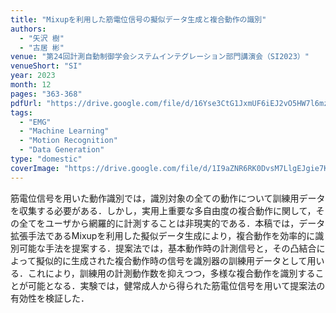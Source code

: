 ```yaml
---
title: "Mixupを利用した筋電位信号の擬似データ生成と複合動作の識別"
authors:
  - "矢沢 樹"
  - "古居 彬"
venue: "第24回計測自動制御学会システムインテグレーション部門講演会（SI2023）"
venueShort: "SI"
year: 2023
month: 12
pages: "363-368"
pdfUrl: "https://drive.google.com/file/d/16Yse3CtG1JxmUF6iEJ2vO5HW7l6mz4qh/view?usp=sharing"
tags:
  - "EMG"
  - "Machine Learning"
  - "Motion Recognition"
  - "Data Generation"
type: "domestic"
coverImage: "https://drive.google.com/file/d/1I9aZNR6RK0DvsM7LlgEJgie7KYbW07DN/view?usp=sharing" 
---
```

筋電位信号を用いた動作識別では，識別対象の全ての動作について訓練用データを収集する必要がある．しかし，実用上重要な多自由度の複合動作に関して，その全てをユーザから網羅的に計測することは非現実的である．本稿では，データ拡張手法であるMixupを利用した擬似データ生成により，複合動作を効率的に識別可能な手法を提案する．提案法では，基本動作時の計測信号と，その凸結合によって擬似的に生成された複合動作時の信号を識別器の訓練用データとして用いる．これにより，訓練用の計測動作数を抑えつつ，多様な複合動作を識別することが可能となる．実験では，健常成人から得られた筋電位信号を用いて提案法の有効性を検証した．
